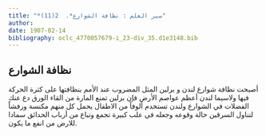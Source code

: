 ```yaml
---
title: "*سير العلم : نظافة الشوارع*.  2(11)"
author: 
date: 1907-02-14
bibliography: oclc_4770057679-i_23-div_35.d1e3148.bib
---
```




##  نظافة الشوارع 


 أصبحت نظافة شوارع  لندن  و  برلين  المثل المضروب عند الأمم بنظافتها على كثرة الحركة فيها ولاسيما لندن أعظم عواصم الأرض فإن برلين تمنع المارة من القاء الورق دع عنك الفضلات في الشوارع ولندن تستخدم ألوفاً من الاطفال يحمل كل منهم مكنسة ورفشاٌ لتناول السرقين حالة وقوعه وجعله في علب كبيرة تجمع وتباع من أرباب الحدائق سمادا للارض من انفع ما يكون.  
